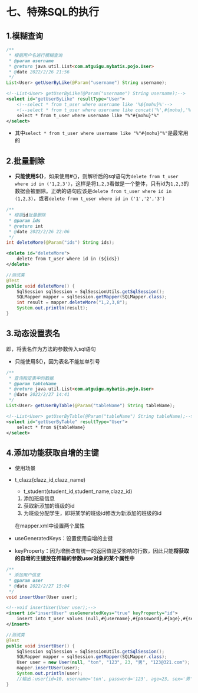 # 七、特殊SQL的执行

## 1.模糊查询

```java
/**
 * 根据用户名进行模糊查询
 * @param username 
 * @return java.util.List<com.atguigu.mybatis.pojo.User>
 * @date 2022/2/26 21:56
 */
List<User> getUserByLike(@Param("username") String username);
```

```xml
<!--List<User> getUserByLike(@Param("username") String username);-->
<select id="getUserByLike" resultType="User">
	<!--select * from t_user where username like '%${mohu}%'-->  
	<!--select * from t_user where username like concat('%',#{mohu},'%')-->  
	select * from t_user where username like "%"#{mohu}"%"
</select>
```

- 其中`select * from t_user where username like "%"#{mohu}"%"`是最常用的

## 2.批量删除

- **只能使用\${}**，如果使用#{}，则解析后的sql语句为`delete from t_user where id in ('1,2,3')`，这样是将`1,2,3`看做是一个整体，只有id为`1,2,3`的数据会被删除。正确的语句应该是`delete from t_user where id in (1,2,3)`，或者`delete from t_user where id in ('1','2','3')`

```java
/**
 * 根据id批量删除
 * @param ids 
 * @return int
 * @date 2022/2/26 22:06
 */
int deleteMore(@Param("ids") String ids);
```

```xml
<delete id="deleteMore">
	delete from t_user where id in (${ids})
</delete>
```

```java
//测试类
@Test
public void deleteMore() {
	SqlSession sqlSession = SqlSessionUtils.getSqlSession();
	SQLMapper mapper = sqlSession.getMapper(SQLMapper.class);
	int result = mapper.deleteMore("1,2,3,8");
	System.out.println(result);
}
```

## 3.动态设置表名

即，将表名作为方法的参数传入sql语句

- 只能使用${}，因为表名不能加单引号

```java
/**
 * 查询指定表中的数据
 * @param tableName 
 * @return java.util.List<com.atguigu.mybatis.pojo.User>
 * @date 2022/2/27 14:41
 */
List<User> getUserByTable(@Param("tableName") String tableName);
```

```xml
<!--List<User> getUserByTable(@Param("tableName") String tableName);-->
<select id="getUserByTable" resultType="User">
	select * from ${tableName}
</select>
```

## 4.添加功能获取自增的主键

- 使用场景

- t_clazz(clazz_id,clazz_name)

    - t_student(student_id,student_name,clazz_id)

    1. 添加班级信息
    2. 获取新添加的班级的id
    3. 为班级分配学生，即将某学的班级id修改为新添加的班级的id

  在mapper.xml中设置两个属性

- useGeneratedKeys：设置使用自增的主键

- keyProperty：因为增删改有统一的返回值是受影响的行数，因此只能**将获取的自增的主键放在传输的参数user对象的某个属性中**

```java
/**
 * 添加用户信息
 * @param user 
 * @date 2022/2/27 15:04
 */
void insertUser(User user);
```

```xml
<!--void insertUser(User user);-->
<insert id="insertUser" useGeneratedKeys="true" keyProperty="id">
	insert into t_user values (null,#{username},#{password},#{age},#{sex},#{email})
</insert>
```

```java
//测试类
@Test
public void insertUser() {
	SqlSession sqlSession = SqlSessionUtils.getSqlSession();
	SQLMapper mapper = sqlSession.getMapper(SQLMapper.class);
	User user = new User(null, "ton", "123", 23, "男", "123@321.com");
	mapper.insertUser(user);
	System.out.println(user);
	//输出：user{id=10, username='ton', password='123', age=23, sex='男', email='123@321.com'}，自增主键存放到了user的id属性中
}
```

# 